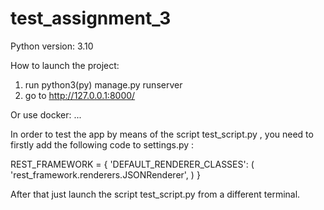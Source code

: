 # test_assignment_3

Python version: 3.10


How to launch the project:

  1. run python3(py) manage.py runserver
  2. go to http://127.0.0.1:8000/

Or use docker:
  ...


In order to test the app by means of the script test_script.py , you need to firstly add the following code to settings.py :

REST_FRAMEWORK = {
    'DEFAULT_RENDERER_CLASSES': (
        'rest_framework.renderers.JSONRenderer',
    )
}

After that just launch the script test_script.py from a different terminal.  
